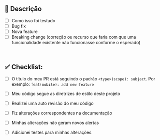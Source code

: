 ## 📃 Descrição

- [ ] Como isso foi testado
- [ ] Bug fix
- [ ] Nova feature
- [ ] Breaking change (correção ou recurso que faria com que uma funcionalidade existente não funcionasse conforme o esperado)

&nbsp;

## ✅ Checklist:

- [ ] O título do meu PR está seguindo o padrão `<type>(scope): subject`. Por exemplo: `feat(mobile): add new feature`

- [ ] Meu código segue as diretrizes de estilo deste projeto
- [ ] Realizei uma auto revisão do meu código
- [ ] Fiz alterações correspondentes na documentação
- [ ] Minhas alterações não geram novos alertas
- [ ] Adicionei testes para minhas alterações
